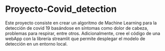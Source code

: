 # Proyecto-Covid_detection
Este proyecto consiste en crear un algoritmo de Machine Learning para la detección de covid 19 basándose en síntomas como dolor de cabeza, problemas para respirar, entre otros. Adicionalmente, cree el código de una webApp con la librería streamlit que permite desplegar el modelo de detección en un entorno local.
